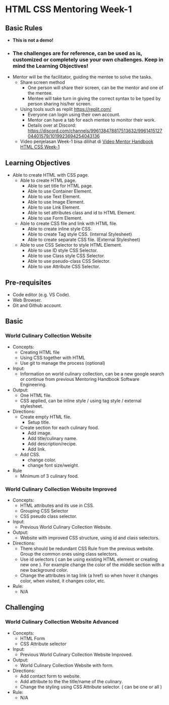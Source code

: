 # HTML CSS Mentoring Week-1

## Basic Rules
- **This is not a demo!**
- ### **The challenges are for reference, can be used as is, customized or completely use your own challenges. Keep in mind the Learning Objectives!**
- Mentor will be the facilitator, guiding the mentee to solve the tasks.
  - Share screen method
    - One person will share their screen, can be the mentor and one of the mentee.
    - Mentee will take turn in giving the correct syntax to be typed by person sharing his/her screen.
  - Using tools such as replit https://replit.com/
    - Everyone can login using their own account.
    - Mentor can have a tab for each mentee to monitor their work.
    - Details over at Discord: https://discord.com/channels/996138478817513632/996141512704401579/1019923694254043136
  - Video penjelasan Week-1 bisa dilihat di [Video Mentor Handbook HTML CSS Week-1](https://drive.google.com/file/d/1a_1rroYH3VFTzNXH3wcVqnPoWzOOx1C1/view?usp=sharing)

## Learning Objectives

- Able to create HTML with CSS page.
  - Able to create HTML page.
    - Able to set title for HTML page.
    - Able to use Container Element.
    - Able to use Text Element.
    - Able to use Image Element.
    - Able to use Link Element.
    - Able to set attributes class and id to HTML Element.
    - Able to use Form Element.
  - Able to create CSS file and link with HTML file.
    - Able to create inline style CSS.
    - Able to create Tag style CSS. (Internal Stylesheet)
    - Able to create separate CSS file. (External Stylesheet)
  - Able to use CSS Selector to style HTML Element.
    - Able to use ID style CSS Selector.
    - Able to use Class style CSS Selector.
    - Able to use pseudo-class CSS Selector.
    - Able to use Attribute CSS Selector.

## Pre-requisites

- Code editor (e.g. VS Code).
- Web Browser.
- Git and Github account.

## Basic

### World Culinary Collection Website
- Concepts: 
  - Creating HTML file
  - Using CSS together with HTML
  - Use git to manage the process (optional)
- Input: 
  - Information on world culinary collection, can be a new google search or continue from previous Mentoring Handbook Software Engineering.
- Output:
  - One HTML file.
  - CSS applied, can be inline style / using tag style / external stylesheet.
- Directions: 
  - Create empty HTML file.
    - Setup title.
  - Create section for each culinary food.
    - Add image.
    - Add title/culinary name.
    - Add description/recipe.
    - Add link.
  - Add CSS.
    - change color.
    - change font size/weight.
- Rule
  - Minimum of 3 culinary food.

### World Culinary Collection Website Improved
- Concepts: 
  - HTML attributes and its use in CSS.
  - Grouping CSS Selector
  - CSS pseudo class selector.
- Input: 
  - Previous World Culinary Collection Website.
- Output: 
  - Website with improved CSS structure, using id and class selectors.
- Directions:
  - There should be redundant CSS Rule from the previous website. Group the common ones using class selectors.
  - Use id selectors ( can be using existing HTML element or creating new one ). For example change the color of the middle section with a new background color.
  - Change the attributes in tag link (a href) so when hover it changes color, when visited, it changes color, etc.
- Rule:
  - N/A

## Challenging

### World Culinary Collection Website Advanced
- Concepts: 
  - HTML Form
  - CSS Attribute selector
- Input: 
  - Previous World Culinary Collection Website Improved.
- Output:
  - World Culinary Collection Website with form.
- Directions:
  - Add contact form to website.
  - Add attribute to the the title/name of the culinary.
  - Change the styling using CSS Attribute selector. ( can be one or all )
- Rule:
  - N/A
